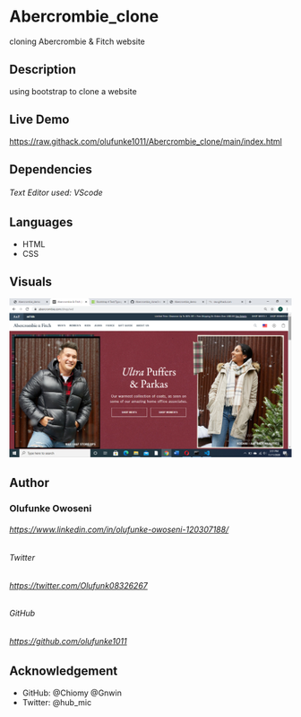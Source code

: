 # Abercrombie_clone
cloning Abercrombie &amp; Fitch website


## Description

using bootstrap to clone a website

## Live Demo

https://raw.githack.com/olufunke1011/Abercrombie_clone/main/index.html

## Dependencies

###### Text Editor used: VScode

## Languages

- HTML
- CSS

## Visuals

![Display_Preview](/Asset/images/demo.png "page_preview")

## Author

###  Olufunke Owoseni

###### https://www.linkedin.com/in/olufunke-owoseni-120307188/

###### Twitter

###### https://twitter.com/Olufunk08326267

###### GitHub 

###### https://github.com/olufunke1011

## Acknowledgement

- GitHub: @Chiomy @Gnwin
- Twitter: @hub_mic
